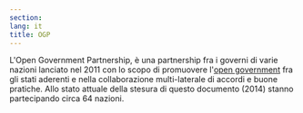 ```yaml
---
section: 
lang: it
title: OGP
---
```


L'Open Government Partnership, è una partnership fra i governi di varie nazioni lanciato nel 2011 con lo scopo di promuovere l'[open government](/glossary/it/open-government/) fra gli stati aderenti e nella collaborazione multi-laterale di accordi e buone pratiche. Allo stato attuale della stesura di questo documento (2014) stanno partecipando circa 64 nazioni.
